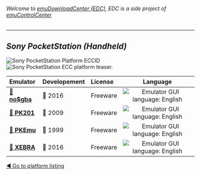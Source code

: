 ###### Welcome to [emuDownloadCenter (EDC)](https://github.com/PhoenixInteractiveNL/emuDownloadCenter/wiki/), EDC is a side project of [emuControlCenter](https://github.com/PhoenixInteractiveNL/emuControlCenter/wiki/)
***
## _Sony PocketStation (Handheld)_
![](https://raw.githubusercontent.com/wiki/PhoenixInteractiveNL/emuDownloadCenter/images_platform/ecc_pstation_cell.png "Sony PocketStation Platform ECCID")
![](https://raw.githubusercontent.com/wiki/PhoenixInteractiveNL/emuDownloadCenter/images_platform/ecc_pstation_teaser.png "Sony PocketStation ECC platform teaser.")

| Emulator | Developement | License | Language |
|:---------|:-------------|:--------|:--------:|
| [:file_folder: **no$gba**](https://github.com/PhoenixInteractiveNL/emuDownloadCenter/wiki/Emulator-nogba#menu) | :large_blue_circle: 2016 | Freeware | ![](https://raw.githubusercontent.com/wiki/PhoenixInteractiveNL/emuDownloadCenter/images_flags/icon_flag_EN_24.png "Emulator GUI language: English") |
| [:file_folder: **PK201**](https://github.com/PhoenixInteractiveNL/emuDownloadCenter/wiki/Emulator-pk201#menu) | :red_circle: 2009 | Freeware | ![](https://raw.githubusercontent.com/wiki/PhoenixInteractiveNL/emuDownloadCenter/images_flags/icon_flag_EN_24.png "Emulator GUI language: English") |
| [:file_folder: **PKEmu**](https://github.com/PhoenixInteractiveNL/emuDownloadCenter/wiki/Emulator-pkemu#menu) | :red_circle: 1999 | Freeware | ![](https://raw.githubusercontent.com/wiki/PhoenixInteractiveNL/emuDownloadCenter/images_flags/icon_flag_EN_24.png "Emulator GUI language: English") |
| [:file_folder: **XEBRA**](https://github.com/PhoenixInteractiveNL/emuDownloadCenter/wiki/Emulator-xebra#menu) | :large_blue_circle: 2016 | Freeware | ![](https://raw.githubusercontent.com/wiki/PhoenixInteractiveNL/emuDownloadCenter/images_flags/icon_flag_EN_24.png "Emulator GUI language: English") |

[:arrow_backward: Go to platform listing](https://github.com/PhoenixInteractiveNL/emuDownloadCenter/wiki/EDC-Platform-List)

